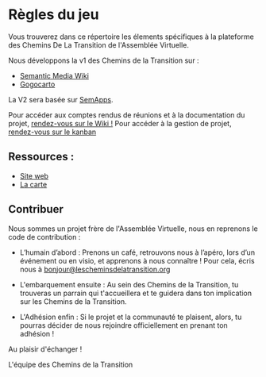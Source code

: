 # Règles du jeu
Vous trouverez dans ce répertoire les élements spécifiques à la plateforme des Chemins De La Transition de l'Assemblée Virtuelle.

Nous développons la v1 des Chemins de la Transition sur : 
* [Semantic Media Wiki](https://www.semantic-mediawiki.org/wiki/Semantic_MediaWiki)
* [Gogocarto](gogocarto.fr/)

La V2 sera basée sur [SemApps](https://semapps.org/). 

Pour accéder aux comptes rendus de réunions et à la documentation du projet, [rendez-vous sur le Wiki !](https://github.com/chemins-de-la-transition/plateforme/wiki)
Pour accéder à la gestion de projet, [rendez-vous sur le kanban](https://github.com/chemins-de-la-transition/plateforme/projects/1)


## Ressources :
* [Site web](http://lescheminsdelatransition.org/)
* [La carte](https://lescheminsdelatransition.gogocarto.fr/)

## Contribuer

Nous sommes un projet frère de l'Assemblée Virtuelle, nous en reprenons le code de contribution :

* L’humain d’abord :
Prenons un café, retrouvons nous à l’apéro, lors d’un événement ou en visio, et apprenons à nous connaître !
Pour cela, écris nous à bonjour@lescheminsdelatransition.org

* L'embarquement ensuite :
Au sein des Chemins de la Transition, tu trouveras un parrain qui t'accueillera et te guidera dans ton implication sur les Chemins de la Transition. 

* L'Adhésion enfin : 
Si le projet et la communauté te plaisent, alors, tu pourras décider de nous rejoindre officiellement en prenant ton adhésion !

Au plaisir d'échanger ! 

L'équipe des Chemins de la Transition
